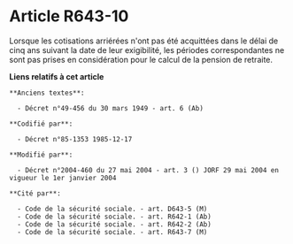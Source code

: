 # Article R643-10

Lorsque les cotisations arriérées n'ont pas été acquittées dans le délai de cinq ans suivant la date de leur exigibilité, les
périodes correspondantes ne sont pas prises en considération pour le calcul de la pension de retraite.

**Liens relatifs à cet article**

	**Anciens textes**:

	  - Décret n°49-456 du 30 mars 1949 - art. 6 (Ab)

	**Codifié par**:

	  - Décret n°85-1353 1985-12-17

	**Modifié par**:

	  - Décret n°2004-460 du 27 mai 2004 - art. 3 () JORF 29 mai 2004 en vigueur le 1er janvier 2004

	**Cité par**:

	  - Code de la sécurité sociale. - art. D643-5 (M)
	  - Code de la sécurité sociale. - art. R642-1 (Ab)
	  - Code de la sécurité sociale. - art. R642-2 (Ab)
	  - Code de la sécurité sociale. - art. R643-7 (M)
